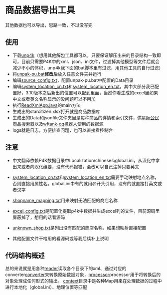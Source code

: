 # 商品数据导出工具
其他数据也可以导出，思路一致，不过没写完

## 使用

- 下载[unp4k](https://github.com/dolkensp/unp4k)（想用其他解包工具都可以，只要保证解压出来的目录结构一致即可，目前只需要P4K中的xml、json、ini文件，过滤掉其他模型等文件后就会减少不小的体积，unp4k我下面的bat脚本里有过滤，用其他工具的自行过滤）
- 将[unpak-pu.bat](unpak-pu.bat)**修改后**放入任意文件夹并运行
- 编辑[source_config.txt](source_config.txt)，配置unpak-pu.bat中配置的Data目录
- 编辑[system_location_cn.txt](system_location_cn.txt)和[system_location_en.txt](system_location_en.txt)，其中大部分我已配置好，3.10版本之后新出的位置可以配到里面，当然你看生成的excel里如果中文或者英文名称显示的没问题可以不用加
- 执行[ReadXmlApp.java](src%2Fmain%2Fjava%2Ftools%2Fstarcitizen%2FReadXmlApp.java)的main方法
- 生成出的starcitizen.xlsx打开就是商品数据库
- 生成出的Data和jsonfile文件夹里是每种商品的详情和索引文件，供[星际公民商品搜索器](https://wftank.cn/search)以及[wftank-qq机器人](https://github.com/herokillerJ/wftank-qqrobot)使用的数据源
- logs就是日志，方便排查问题，也可以直接看控制台
## 注意
- 中文翻译依赖P4K数据目录中Localization\chineses\global.ini，从汉化中拿出来或者向汉化组要，没有代码报错，会改可以自己注掉只要英文
- [system_location_cn.txt](system_location_cn.txt)和[system_location_en.txt](system_location_en.txt)需要手动映射地点名称，否则直接用属性名。global.ini中有的就用@开头引用，没有的就直接打英文或者汉字
- [shopname_mapping.txt](shopname_mapping.txt)用来映射无法匹配的商店名称
- [excel_config.txt](excel_config.txt)是配置化提取p4k中数据并生成excel列的文件，目前源码里屏蔽掉了，想用的话看源码
- [unknown_shop.txt](unknown_shop.txt)是列出没有匹配的商店名称，如果想映射直接配置

- 其他配置文件干啥用的看源码或等我后续补上说明

## 代码结构概述
总的来说就是用各种[reader](src%2Fmain%2Fjava%2Ftools%2Fstarcitizen%2Freader)读取各个目录下的xml、通过对应的converter[converter](src%2Fmain%2Fjava%2Ftools%2Fstarcitizen%2Fconverter)来转换原始数据对象，[processor](src%2Fmain%2Fjava%2Ftools%2Fstarcitizen%2Fprocessor)processor用于将转换后的对象处理成任何形式的输出。
[context](src%2Fmain%2Fjava%2Ftools%2Fstarcitizen%2Fcontext)目录中是各种Map用来在处理数据的过程中进行本地化（global.ini）、地理位置等匹配

